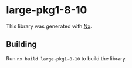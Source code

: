 # large-pkg1-8-10

This library was generated with [Nx](https://nx.dev).

## Building

Run `nx build large-pkg1-8-10` to build the library.
